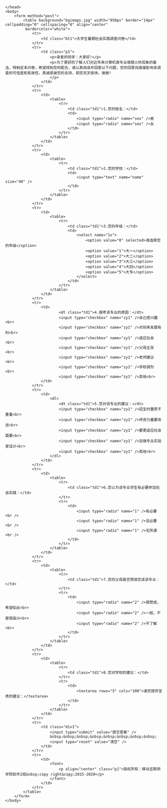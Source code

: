 <html>
	<head>

	</head>
	<body>
		<form method="post">
			<table background="bgimags.jpg" width="850px" border="14px" cellpadding="0" cellspacing="0" align="center"
			 bordercolor="white">
				<tr>
					<td class="bt1">大学生暑期社会实践调查问卷</td>
				</tr>
				<tr>
					<td class="p1">
						<p>亲爱的同学：大家好!</p>
						<p>为了更好的了解人们对近年来计算机类专业填报火热现象的看法，特制定本问卷，希望得到您的配合，请认真阅读并回答以下问题，您的回答将直接影响本调查的可信度和有效性，真诚感谢您的支持，祝您天天愉快，谢谢!
						</p>
					</td>
				</tr>
				<tr>
					<td>
						<table>
							<tr>
								<td class="td1">1.您的姓名：</td>
								<td>
									<input type="radio" name="sex" />男
									<input type="radio" name="sex" />女
								</td>
							</tr>
						</table>
					</td>
				</tr>
				<tr>
					<td>
						<table>
							<tr>
								<td class="td1">2.您的学校：</td>
								<td>
									<input type="text" name="name" size="40" />
								</td>
							</tr>
						</table>
					</td>
				</tr>
				<tr>
					<td>
						<table>
							<tr>
								<td class="td1">3.您的年级：</td>
								<td>
									<select name="1x">
										<option value="0" selected>请选择您的年级</option>
										<option value="1">大一</option>
										<option value="2">大二</option>
										<option value="3">大三</option>
										<option value="4">大四</option>
										<option value="5">大专</option>
									</select>
								</td>
							</tr>
						</table>
					</td>
				</tr>
				<tr>
					<td>
							<dt class="td1">4.报考该专业的原因：</dt>
							<input type="checkbox" name="zy1" />自己感兴趣<br>
							<input type="checkbox" name="zy1" />对将来发展有利<br>
							<input type="checkbox" name="zy1" />适应社会<br>
							<input type="checkbox" name="zy1" />父母主张<br>
							<input type="checkbox" name="zy1" />老师建议<br>
							<input type="checkbox" name="zy1" />学校调剂<br>
							<input type="checkbox" name="zy1" />其他<br>
					</td>
				</tr>
				<tr>
					<td>
						<dl>
							<dt class="td1">5.您对该专业的建议：</dt>
							<input type="checkbox" name="zy1" />招生时重质不重量<br>
							<input type="checkbox" name="zy1" />师资力量要改进<br>
							<input type="checkbox" name="zy1" />要更适应社会需要<br>
							<input type="checkbox" name="zy1" />加强专业实验室设计<br>
							<input type="checkbox" name="zy1" />其他<br>
						</dl>
					</td>
				</tr>
				<tr>
					<td>
						<table>
							<tr>
								<td class="td1">6.您认为该专业学生有必要参加社会实践：</td>
							</tr>
							<tr>
								<td>
									<input type="radio" name="1" />有必要<br />
									<input type="radio" name="1" />没必要<br />
									<input type="radio" name="1" />无所谓<br />
								</td>
							</tr>
						</table>
					</td>
				</tr>
				<tr>
					<td>
						<table>
							<tr>
								<td class="td1">7.您的父母是否赞成您读该专业：</td>
							</tr>
							<tr>
								<td>
									<input type="radio" name="2" />很赞成，希望如此<br>
									<input type="radio" name="2" />一般，不是很高兴<br>
									<input type="radio" name="2" />不了解<br>
								</td>
							</tr>
						</table>
					</td>
				</tr>
				<tr>
					<td>
						<table>
							<tr>
								<td class="td1">8.您对学校的建议：</td>
							</tr>
							<tr>
								<td>
									<textarea rows="5" cols="100">请您提供宝贵的建议：</textarea>
								</td>
							</tr>
						</table>
					</td>
				</tr>
				<tr>
					<td class="div1">
						<input type="submit" value="提交答案" />
						&nbsp;&nbsp;&nbsp;&nbsp;&nbsp;&nbsp;&nbsp;&nbsp;
						<input type="reset" value="清空" />
					</td>
				</tr>
				<tr>
					<td>
						<font>
							<p align="center" class="p1">版权所有：移动互联网学院软件2班&nbsp;copy right&copy;2015-2020</p>
						</font>
					</td>
				</tr>
			</table>
		</form>
	</body>
</html>
